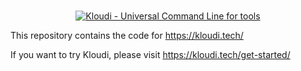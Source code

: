 <p align="center">
  <br />
  <a title="Kloudi a self-hosted universal command line for your tools" href="https://kloudi.tech">
    <img alt="Kloudi - Universal Command Line for tools" src="https://kloudi.tech/github-repo-banner.png"/>
  </a>
</p>


This repository contains the code for https://kloudi.tech/

If you want to try Kloudi, please visit https://kloudi.tech/get-started/
